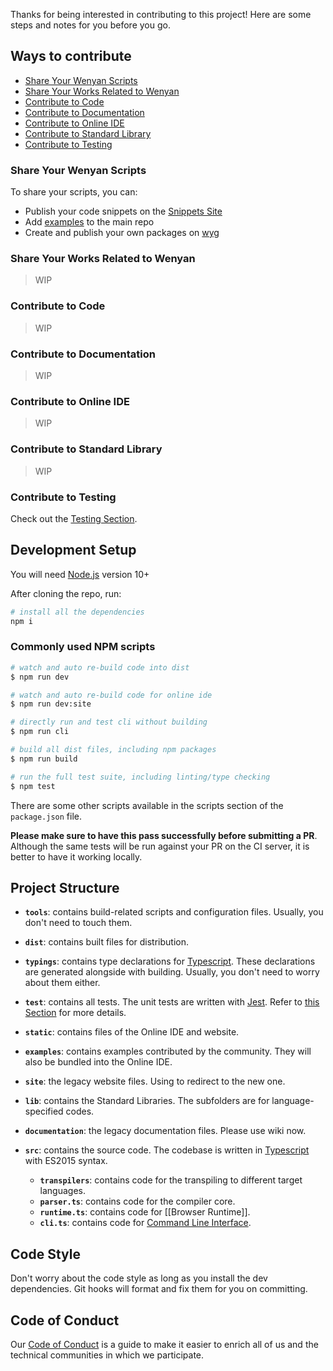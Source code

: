 Thanks for being interested in contributing to this project! Here are some steps and notes for you before you go.


## Ways to contribute
- [Share Your Wenyan Scripts](#share-your-wenyan-scripts)
- [Share Your Works Related to Wenyan](#share-your-works-related-to-wenyan)
- [Contribute to Code](#contribute-to-code)
- [Contribute to Documentation](#contribute-to-documentation)
- [Contribute to Online IDE](#contribute-to-online-ide)
- [Contribute to Standard Library](contribute-to-standard-library)
- [Contribute to Testing](contribute-to-testing)

### Share Your Wenyan Scripts

To share your scripts, you can:

- Publish your code snippets on the [Snippets Site](https://wenyan-snippets.glitch.me/)
- Add [examples](https://github.com/wenyan-lang/wenyan/tree/master/examples) to the main repo
- Create and publish your own packages on [wyg](/guide/wyg)

### Share Your Works Related to Wenyan

> WIP

### Contribute to Code

> WIP

### Contribute to Documentation

> WIP

### Contribute to Online IDE

> WIP

### Contribute to Standard Library

> WIP

### Contribute to Testing

Check out the [Testing Section](https://github.com/wenyan-lang/wenyan/wiki/Testing).

## Development Setup

You will need [Node.js](https://nodejs.org/) version 10+

After cloning the repo, run:

```bash
# install all the dependencies
npm i
```

### Commonly used NPM scripts
```bash
# watch and auto re-build code into dist
$ npm run dev

# watch and auto re-build code for online ide
$ npm run dev:site

# directly run and test cli without building
$ npm run cli

# build all dist files, including npm packages
$ npm run build

# run the full test suite, including linting/type checking
$ npm test
```

There are some other scripts available in the scripts section of the `package.json` file.

**Please make sure to have this pass successfully before submitting a PR**. Although the same tests will be run against your PR on the CI server, it is better to have it working locally.

## Project Structure

- **`tools`**: contains build-related scripts and configuration files. Usually, you don't need to touch them.

- **`dist`**: contains built files for distribution.

- **`typings`**: contains type declarations for [Typescript](https://www.typescriptlang.org/). These declarations are generated alongside with building. Usually, you don't need to worry about them either.

- **`test`**: contains all tests. The unit tests are written with [Jest](https://jestjs.io/). Refer to [this Section](https://github.com/wenyan-lang/wenyan/wiki/Testing) for more details.

- **`static`**: contains files of the Online IDE and website.

- **`examples`**: contains examples contributed by the community. They will also be bundled into the Online IDE.

- **`site`**: the legacy website files. Using to redirect to the new one.

- **`lib`**: contains the Standard Libraries. The subfolders are for language-specified codes.

- **`documentation`**: the legacy documentation files. Please use wiki now.

- **`src`**: contains the source code. The codebase is written in [Typescript](https://www.typescriptlang.org/) with ES2015 syntax.

  - **`transpilers`**: contains code for the transpiling to different target languages.
  - **`parser.ts`**: contains code for the compiler core.
  - **`runtime.ts`**: contains code for [[Browser Runtime]].
  - **`cli.ts`**: contains code for [Command Line Interface](https://www.npmjs.com/package/@wenyanlang/cli).


## Code Style

Don't worry about the code style as long as you install the dev dependencies. Git hooks will format and fix them for you on committing.

## Code of Conduct
Our [Code of Conduct](https://github.com/wenyan-lang/wenyan/blob/master/CODE_OF_CONDUCT.md) is a guide to make it easier to enrich all of us and the technical communities in which we participate.